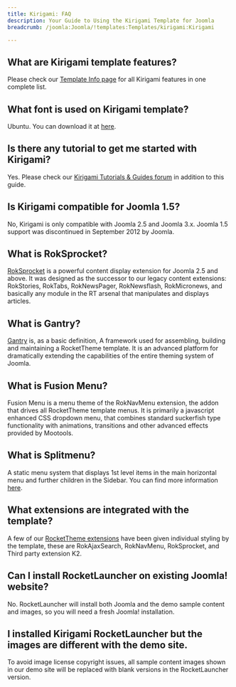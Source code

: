 ```yaml
---
title: Kirigami: FAQ
description: Your Guide to Using the Kirigami Template for Joomla
breadcrumb: /joomla:Joomla/!templates:Templates/kirigami:Kirigami

---
```


What are Kirigami template features?
-----
Please check our [Template Info page][features] for all Kirigami features in one complete list.

What font is used on Kirigami template?
-----
Ubuntu. You can download it at [here][font].

Is there any tutorial to get me started with Kirigami?
-----
Yes. Please check our [Kirigami Tutorials & Guides forum][forum] in addition to this guide.

Is Kirigami compatible for Joomla 1.5?
-----
No, Kirigami is only compatible with Joomla 2.5 and Joomla 3.x. Joomla 1.5 support was discontinued in September 2012 by Joomla.

What is RokSprocket?
-----
[RokSprocket][roksprocket] is a powerful content display extension for Joomla 2.5 and above. It was designed as the successor to our legacy content extensions: RokStories, RokTabs, RokNewsPager, RokNewsflash, RokMicronews, and basically any module in the RT arsenal that manipulates and displays articles.

What is Gantry?
-----
[Gantry][gantry] is, as a basic definition, A framework used for assembling, building and maintaining a RocketTheme template. It is an advanced platform for dramatically extending the capabilities of the entire theming system of Joomla.

What is Fusion Menu?
-----
Fusion Menu is a menu theme of the RokNavMenu extension, the addon that drives all RocketTheme template menus. It is primarily a javascript enhanced CSS dropdown menu, that combines standard suckerfish type functionality with animations, transitions and other advanced effects provided by Mootools.

What is Splitmenu?
-----
A static menu system that displays 1st level items in the main horizontal menu and further children in the Sidebar. You can find more information [here][splitmenu].

What extensions are integrated with the template?
-----
A few of our [RocketTheme extensions][extensions] have been given individual styling by the template, these are RokAjaxSearch, RokNavMenu, RokSprocket, and Third party extension K2.

Can I install RocketLauncher on existing Joomla! website?
-----
No. RocketLauncher will install both Joomla and the demo sample content and images, so you will need a fresh Joomla! installation.

I installed Kirigami RocketLauncher but the images are different with the demo site.
-----
To avoid image license copyright issues, all sample content images shown in our demo site will be replaced with blank versions in the RocketLauncher version.

[gantry]: http://gantry-framework.org/
[features]: http://demo.rockettheme.com/joomla/kirigami/features
[font]: http://www.fontsquirrel.com/fonts/ubuntu
[forum]: http://www.rockettheme.com/forum/index.php?f=653&rb_v=viewforum
[roksprocket]: http://www.rockettheme.com/extensions-joomla/roksprocket
[dropdown]: http://demo.rockettheme.com/joomla/kirigami/features/menu-options
[splitmenu]: http://demo.rockettheme.com/joomla/kirigami/features/menu-options
[extensions]: http://demo.rockettheme.com/joomla/kirigami/features/extensions